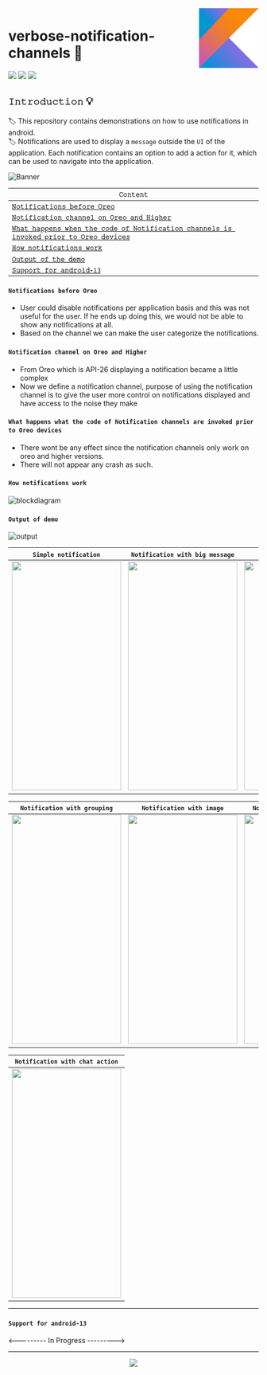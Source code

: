 <img src="https://github.com/devrath/devrath/blob/master/images/kotlin_logo.png" align="right" title="Kotlin Logo" width="120">

# verbose-notification-channels 🧞‍
<p align="left">
<a><img src="https://img.shields.io/badge/Built%20Using-Kotlin-silver?style=for-the-badge&logo=kotlin"></a>
<a><img src="https://img.shields.io/badge/Built%20By-Android%20Studio-red?style=for-the-badge&logo=android%20studio"></a>  
<a><img src="https://img.shields.io/badge/API-Notification%20Channels-teal?style=for-the-badge&logo=tools"></a>  
</p>

## **`𝙸𝚗𝚝𝚛𝚘𝚍𝚞𝚌𝚝𝚒𝚘𝚗`** 💡
:label: This repository contains demonstrations on how to use notifications in android. </br>
:label: Notifications are used to display a `message` outside the `UI` of the application. Each notification contains an option to add a action for it, which can be used to navigate into the application. </br>



![Banner](https://github.com/devrath/verbose-notification-channels/blob/main/assets/notification_channel.jpeg)




| **`𝙲𝚘𝚗𝚝𝚎𝚗𝚝`** |
| ------- |
| [**`𝙽𝚘𝚝𝚒𝚏𝚒𝚌𝚊𝚝𝚒𝚘𝚗𝚜 𝚋𝚎𝚏𝚘𝚛𝚎 𝙾𝚛𝚎𝚘`**](https://github.com/devrath/verbose-notification-channels/blob/main/README.md#notifications-before-oreo) |
| [**`𝙽𝚘𝚝𝚒𝚏𝚒𝚌𝚊𝚝𝚒𝚘𝚗 𝚌𝚑𝚊𝚗𝚗𝚎𝚕 𝚘𝚗 𝙾𝚛𝚎𝚘 𝚊𝚗𝚍 𝙷𝚒𝚐𝚑𝚎𝚛`**](https://github.com/devrath/verbose-notification-channels/blob/main/README.md#notification-channel-on-oreo-and-higher) |
| [**`𝚆𝚑𝚊𝚝 𝚑𝚊𝚙𝚙𝚎𝚗𝚜 𝚠𝚑𝚎𝚗 𝚝𝚑𝚎 𝚌𝚘𝚍𝚎 𝚘𝚏 𝙽𝚘𝚝𝚒𝚏𝚒𝚌𝚊𝚝𝚒𝚘𝚗 𝚌𝚑𝚊𝚗𝚗𝚎𝚕𝚜 𝚒𝚜 𝚒𝚗𝚟𝚘𝚔𝚎𝚍 𝚙𝚛𝚒𝚘𝚛 𝚝𝚘 𝙾𝚛𝚎𝚘 𝚍𝚎𝚟𝚒𝚌𝚎𝚜`**](https://github.com/devrath/verbose-notification-channels/blob/main/README.md#what-happens-what-the-code-of-notification-channels-are-invoked-prior-to-oreo-devices) |
| [**`𝙷𝚘𝚠 𝚗𝚘𝚝𝚒𝚏𝚒𝚌𝚊𝚝𝚒𝚘𝚗𝚜 𝚠𝚘𝚛𝚔`**](https://github.com/devrath/verbose-notification-channels/blob/main/README.md#how-notifications-work) |
| [**`𝙾𝚞𝚝𝚙𝚞𝚝 𝚘𝚏 𝚝𝚑𝚎 𝚍𝚎𝚖𝚘`**](https://github.com/devrath/verbose-notification-channels/blob/main/README.md#output-of-demo) |
| [**`𝚂𝚞𝚙𝚙𝚘𝚛𝚝 𝚏𝚘𝚛 𝚊𝚗𝚍𝚛𝚘𝚒𝚍-𝟷𝟹`**](https://github.com/devrath/verbose-notification-channels/blob/main/README.md#support-for-android-13) |



#### `Notifications before Oreo`
* User could disable notifications per application basis and this was not useful for the user. If he ends up doing this, we would not be able to show any notifications at all.
* Based on the channel we can make the user categorize the notifications. 

#### `Notification channel on Oreo and Higher`
* From Oreo which is API-26 displaying a notification became a little complex
* Now we define a notification channel, purpose of using the notification channel is to give the user more control on notifications displayed and have access to the noise they make 

#### `What happens what the code of Notification channels are invoked prior to Oreo devices`
* There wont be any effect since the notification channels only work on oreo and higher versions.
* There will not appear any crash as such.

#### `How notifications work`
![blockdiagram](https://github.com/devrath/verbose-notification-channels/blob/main/assets/notificationflow.png)

#### `Output of demo`
![output](https://github.com/devrath/verbose-notification-channels/blob/main/assets/output.jpg)

`Simple notification` | `Notification with big message` | `Adding action`
--- | --- | --- |
<img src="https://github.com/devrath/verbose-notification-channels/blob/main/assets/demo/simple_notification.gif" width="220" height="460"/> | <img src="https://github.com/devrath/verbose-notification-channels/blob/main/assets/demo/big_message.gif" width="220" height="460"/> | <img src="https://github.com/devrath/verbose-notification-channels/blob/main/assets/demo/add_action.gif" width="220" height="460"/>|

`Notification with grouping` | `Notification with image` | `Notification with progress` 
--- | --- | --- |
<img src="https://github.com/devrath/verbose-notification-channels/blob/main/assets/demo/category.gif" width="220" height="460"/>| <img src="https://github.com/devrath/verbose-notification-channels/blob/main/assets/demo/img.gif" width="220" height="460"/>| <img src="https://github.com/devrath/verbose-notification-channels/blob/main/assets/demo/progress.gif" width="220" height="460"/>|

`Notification with chat action` |
--- |
<img src="https://github.com/devrath/verbose-notification-channels/blob/main/assets/demo/reply_action_chat.gif" width="220" height="460"/>|


-----

#### `Support for android-13`
<--------- In Progress --------->

-----

<p align="center">
<a><img src="https://forthebadge.com/images/badges/built-for-android.svg"></a>
</p>
